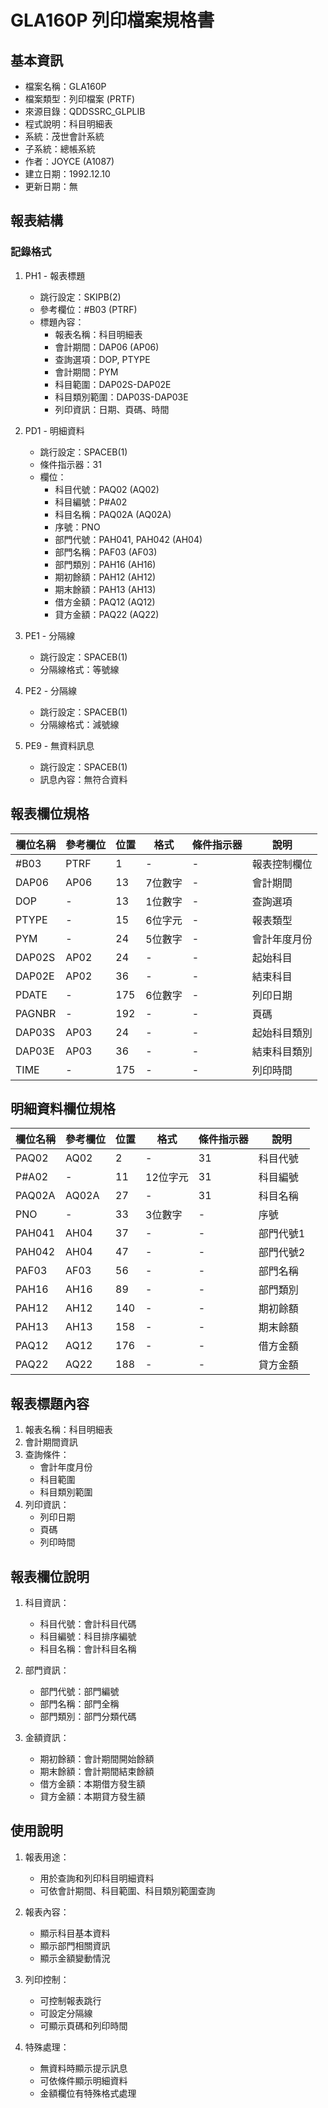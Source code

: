 # GLA160P 列印檔案規格書

## 基本資訊
- 檔案名稱：GLA160P
- 檔案類型：列印檔案 (PRTF)
- 來源目錄：QDDSSRC_GLPLIB
- 程式說明：科目明細表
- 系統：茂世會計系統
- 子系統：總帳系統
- 作者：JOYCE (A1087)
- 建立日期：1992.12.10
- 更新日期：無

## 報表結構
### 記錄格式
1. PH1 - 報表標題
   - 跳行設定：SKIPB(2)
   - 參考欄位：#B03 (PTRF)
   - 標題內容：
     - 報表名稱：科目明細表
     - 會計期間：DAP06 (AP06)
     - 查詢選項：DOP, PTYPE
     - 會計期間：PYM
     - 科目範圍：DAP02S-DAP02E
     - 科目類別範圍：DAP03S-DAP03E
     - 列印資訊：日期、頁碼、時間

2. PD1 - 明細資料
   - 跳行設定：SPACEB(1)
   - 條件指示器：31
   - 欄位：
     - 科目代號：PAQ02 (AQ02)
     - 科目編號：P#A02
     - 科目名稱：PAQ02A (AQ02A)
     - 序號：PNO
     - 部門代號：PAH041, PAH042 (AH04)
     - 部門名稱：PAF03 (AF03)
     - 部門類別：PAH16 (AH16)
     - 期初餘額：PAH12 (AH12)
     - 期末餘額：PAH13 (AH13)
     - 借方金額：PAQ12 (AQ12)
     - 貸方金額：PAQ22 (AQ22)

3. PE1 - 分隔線
   - 跳行設定：SPACEB(1)
   - 分隔線格式：等號線

4. PE2 - 分隔線
   - 跳行設定：SPACEB(1)
   - 分隔線格式：減號線

5. PE9 - 無資料訊息
   - 跳行設定：SPACEB(1)
   - 訊息內容：無符合資料

## 報表欄位規格
| 欄位名稱 | 參考欄位 | 位置 | 格式 | 條件指示器 | 說明 |
|---------|---------|------|------|-----------|------|
| #B03 | PTRF | 1 | - | - | 報表控制欄位 |
| DAP06 | AP06 | 13 | 7位數字 | - | 會計期間 |
| DOP | - | 13 | 1位數字 | - | 查詢選項 |
| PTYPE | - | 15 | 6位字元 | - | 報表類型 |
| PYM | - | 24 | 5位數字 | - | 會計年度月份 |
| DAP02S | AP02 | 24 | - | - | 起始科目 |
| DAP02E | AP02 | 36 | - | - | 結束科目 |
| PDATE | - | 175 | 6位數字 | - | 列印日期 |
| PAGNBR | - | 192 | - | - | 頁碼 |
| DAP03S | AP03 | 24 | - | - | 起始科目類別 |
| DAP03E | AP03 | 36 | - | - | 結束科目類別 |
| TIME | - | 175 | - | - | 列印時間 |

## 明細資料欄位規格
| 欄位名稱 | 參考欄位 | 位置 | 格式 | 條件指示器 | 說明 |
|---------|---------|------|------|-----------|------|
| PAQ02 | AQ02 | 2 | - | 31 | 科目代號 |
| P#A02 | - | 11 | 12位字元 | 31 | 科目編號 |
| PAQ02A | AQ02A | 27 | - | 31 | 科目名稱 |
| PNO | - | 33 | 3位數字 | - | 序號 |
| PAH041 | AH04 | 37 | - | - | 部門代號1 |
| PAH042 | AH04 | 47 | - | - | 部門代號2 |
| PAF03 | AF03 | 56 | - | - | 部門名稱 |
| PAH16 | AH16 | 89 | - | - | 部門類別 |
| PAH12 | AH12 | 140 | - | - | 期初餘額 |
| PAH13 | AH13 | 158 | - | - | 期末餘額 |
| PAQ12 | AQ12 | 176 | - | - | 借方金額 |
| PAQ22 | AQ22 | 188 | - | - | 貸方金額 |

## 報表標題內容
1. 報表名稱：科目明細表
2. 會計期間資訊
3. 查詢條件：
   - 會計年度月份
   - 科目範圍
   - 科目類別範圍
4. 列印資訊：
   - 列印日期
   - 頁碼
   - 列印時間

## 報表欄位說明
1. 科目資訊：
   - 科目代號：會計科目代碼
   - 科目編號：科目排序編號
   - 科目名稱：會計科目名稱

2. 部門資訊：
   - 部門代號：部門編號
   - 部門名稱：部門全稱
   - 部門類別：部門分類代碼

3. 金額資訊：
   - 期初餘額：會計期間開始餘額
   - 期末餘額：會計期間結束餘額
   - 借方金額：本期借方發生額
   - 貸方金額：本期貸方發生額

## 使用說明
1. 報表用途：
   - 用於查詢和列印科目明細資料
   - 可依會計期間、科目範圍、科目類別範圍查詢

2. 報表內容：
   - 顯示科目基本資料
   - 顯示部門相關資訊
   - 顯示金額變動情況

3. 列印控制：
   - 可控制報表跳行
   - 可設定分隔線
   - 可顯示頁碼和列印時間

4. 特殊處理：
   - 無資料時顯示提示訊息
   - 可依條件顯示明細資料
   - 金額欄位有特殊格式處理 